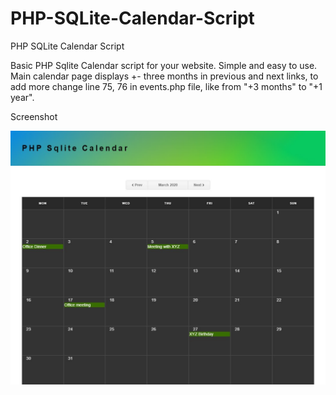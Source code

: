 # PHP-SQLite-Calendar-Script
PHP SQLite Calendar Script

Basic PHP Sqlite Calendar script for your website. Simple and easy to use. Main calendar page displays +- three months in previous and next links, to add more change line 75, 76 in events.php file, like from "+3 months" to "+1 year".

Screenshot

![ScreenShot](https://github.com/saudiqbal/PHP-SQLite-Calendar-Script/blob/master/Screenshot.jpg)
